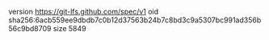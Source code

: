 version https://git-lfs.github.com/spec/v1
oid sha256:6acb559ee9dbdb7c0b12d37563b24b7c8bd3c9a5307bc991ad356b56c9bd8709
size 5849
